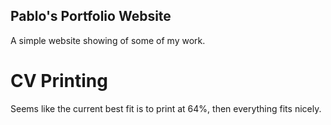 Pablo's Portfolio Website
-------------------------

A simple website showing of some of my work.

# CV Printing

Seems like the current best fit is to print at 64%, then everything fits nicely.

